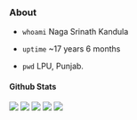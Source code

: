 ### About
- `whoami`  Naga Srinath Kandula

- `uptime`  ~17 years 6 months

- `pwd`	LPU, Punjab.

#### Github Stats
![](http://github-profile-summary-cards.vercel.app/api/cards/profile-details?username=knsrinath&theme=nord_dark)
![](http://github-profile-summary-cards.vercel.app/api/cards/repos-per-language?username=knsrinath&theme=nord_dark) ![](http://github-profile-summary-cards.vercel.app/api/cards/most-commit-language?username=knsrinath&theme=nord_dark)
![](http://github-profile-summary-cards.vercel.app/api/cards/stats?username=knsrinath&theme=nord_dark) ![](http://github-profile-summary-cards.vercel.app/api/cards/productive-time?username=knsrinath&theme=nord_dark&utcOffset=8)
